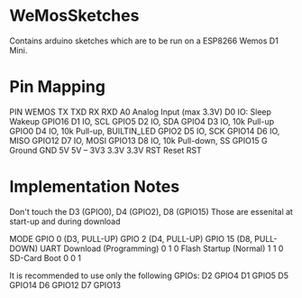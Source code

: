 # WeMosSketches
Contains arduino sketches which are to be run on a ESP8266 Wemos D1 Mini.

# Pin Mapping
PIN WEMOS
TX	TXD
RX	RXD
A0	Analog Input (max 3.3V)
D0	IO: Sleep Wakeup GPIO16
D1	IO, SCL	GPIO5
D2	IO, SDA	GPIO4
D3	IO, 10k Pull-up	GPIO0
D4	IO, 10k Pull-up, BUILTIN_LED	GPIO2
D5	IO, SCK	GPIO14
D6	IO, MISO	GPIO12
D7	IO, MOSI	GPIO13
D8	IO, 10k Pull-down, SS	GPIO15
G	Ground	GND
5V	5V	–
3V3	3.3V	3.3V
RST	Reset	RST

# Implementation Notes
Don't touch the D3 (GPIO0), D4 (GPIO2), D8 (GPIO15)
Those are essenital at start-up and during download

MODE							GPIO 0 (D3, PULL-UP)	GPIO 2 (D4, PULL-UP)	GPIO 15 (D8, PULL-DOWN)
UART Download (Programming)		0						1						0
Flash Startup (Normal)			1						1						0
SD-Card Boot					0						0						1

It is recommended to use only the following GPIOs:
D2 GPIO4
D1 GPIO5
D5 GPIO14
D6 GPIO12
D7 GPIO13